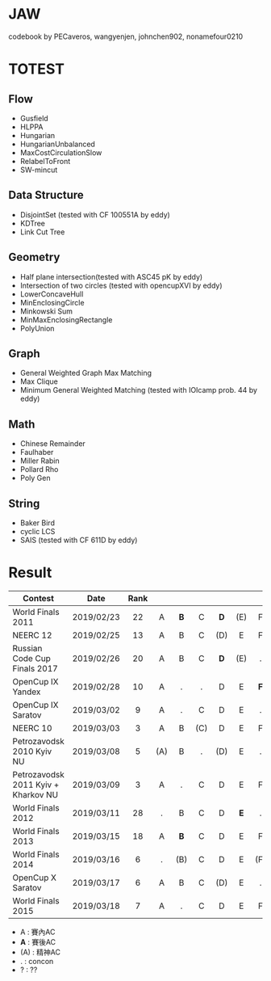 JAW
=========

codebook by PECaveros, wangyenjen, johnchen902, nonamefour0210

# TOTEST

## Flow
- Gusfield
- HLPPA
- Hungarian
- HungarianUnbalanced
- MaxCostCirculationSlow
- RelabelToFront
- SW-mincut

## Data Structure
- DisjointSet (tested with CF 100551A by eddy)
- KDTree
- Link Cut Tree

## Geometry
- Half plane intersection(tested with ASC45 pK by eddy)
- Intersection of two circles (tested with opencupXVI by eddy)
- LowerConcaveHull
- MinEnclosingCircle
- Minkowski Sum
- MinMaxEnclosingRectangle
- PolyUnion

## Graph
- General Weighted Graph Max Matching
- Max Clique
- Minimum General Weighted Matching (tested with IOIcamp prob. 44 by eddy)

## Math
- Chinese Remainder
- Faulhaber
- Miller Rabin
- Pollard Rho
- Poly Gen

## String
- Baker Bird
- cyclic LCS
- SAIS (tested with CF 611D by eddy)

# Result

| Contest                                | Date          | Rank |   |   |   |   |   |   |   |   |   |   |   |   |   |
| -------------------------------------- |:-------------:|:----:|:-:|:-:|:-:|:-:|:-:|:-:|:-:|:-:|:-:|:-:|:-:|:-:|:-:|
| World Finals 2011                      | 2019/02/23    |  22  | A | **B** | C | **D** | (E) | F | (G) | H | . | J | K |
| NEERC 12                               | 2019/02/25    |  13  | A | B | C | (D) | E | F | G | H | (I) | J | . | . |
| Russian Code Cup Finals 2017           | 2019/02/26    |  20  | A | B | C | **D** | (E) | . | 
| OpenCup IX Yandex                      | 2019/02/28    |  10  | A | . | . | D | E | **F** | . | H | . | J |
| OpenCup IX Saratov                     | 2019/03/02    |   9  | A | . | C | D | E | . | . | . | I | J |
| NEERC 10                               | 2019/03/03    |   3  | A | B | (C) | D | E | F | G | H | I | J | K |
| Petrozavodsk 2010 Kyiv NU              | 2019/03/08    |   5  | (A) | B | . | (D) | E | . | G | H | . | . |
| Petrozavodsk 2011 Kyiv + Kharkov NU    | 2019/03/09    |   3  | A | . | C | D | E | F | . | H | I | . | K |
| World Finals 2012                      | 2019/03/11    |  28  | . | B | C | D | **E** | . | . | . | . | . | K | L |
| World Finals 2013                      | 2019/03/15    |  18  | A | **B** | C | D | E | F | . | H | (I) | (J) | (K) |
| World Finals 2014                      | 2019/03/16    |   6  | . | (B) | C | D | E | (F) | . | . | I | . | K | . |
| OpenCup X Saratov                      | 2019/03/17    |   6  | A | B | C | (D) | E | . | . | **H** | I | J | K |
| World Finals 2015                      | 2019/03/18    |   7  | A | . | C | D | E | F | G | H | I | J | . | L | (M) |


- A : 賽內AC
- **A** : 賽後AC
- (A) : 精神AC
- . : concon
- ? : ??

